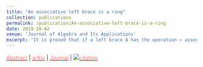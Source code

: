 ```yaml
---
title: "An associative left brace is a ring"
collection: publications
permalink: /publication/An-associative-left-brace-is-a-ring
date: 2019-10-02
venue: 'Journal of Algebra and Its Applications'
excerpt: 'It is proved that if a left brace A has the operation ∗ associative, then A is a two-sided brace. Consequently, A is a Jacobson radical ring. This answers a question of Cedó, Gateva-Ivanova and Smoktunowicz.'
---
```




[<span class="underline-on-hover" style="color:#FF6F6F">Abstract</span>](../publication/2_Intraspecific_Stoichiometry)
\| [<span class="underline-on-hover" style="color:#FF6F6F">arXiv</span>](https://arxiv.org/abs/1811.04894)
\| [<span class="underline-on-hover" style="color:#FF6F6F">Journal</span>](https://www.worldscientific.com/doi/10.1142/S0219498820501790)
\| [<span class="underline-on-hover" style="color:#FF6F6F"><img src="../images/bibtex.svg">citation</span>](../bibtex/2_Intraspecific_Stoichiometry.bib)
